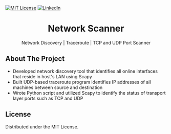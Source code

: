 [![MIT License][license-shield]][license-url]
[![LinkedIn][linkedin-shield]][linkedin-url]
<br>
<h1 align='center'> Network Scanner</h1>
<p align='center'>Network Discovery | Traceroute | TCP and UDP Port Scanner</p>
<h2 id='about'>About The Project</h2>

* Developed network discovery tool that identifies all online interfaces that reside in host's LAN using Scapy
* Built UDP-based traceroute program identifies IP addresses of all machines between source and destination
* Wrote Python script and utilized Scapy to identify the status of transport layer ports such as TCP and UDP

<h2 id='license'>License</h2>
<p>Distributed under the MIT License.</p>

[license-shield]: https://img.shields.io/github/license/othneildrew/Best-README-Template.svg?style=for-the-badge
[license-url]: https://github.com/i0nics/network-scanner-python/blob/main/LICENSE
[linkedin-shield]: https://img.shields.io/badge/-LinkedIn-black.svg?style=for-the-badge&logo=linkedin&colorB=555
[linkedin-url]: https://linkedin.com/in/bikramce
